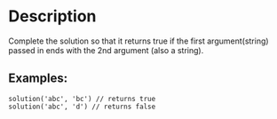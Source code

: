 # Description
Complete the solution so that it returns true if the first argument(string) passed in ends with the 2nd argument (also a string).

## Examples:
```
solution('abc', 'bc') // returns true
solution('abc', 'd') // returns false
```